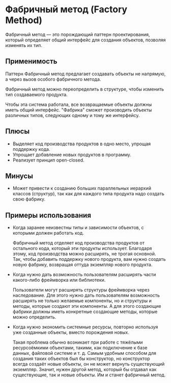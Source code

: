 # Фабричный метод (Factory Method)

Фабричный метод — это порождающий паттерн проектирования, который определяет общий интерфейс для создания объектов, позволяя изменять их тип.

## Применимость

Паттерн Фабричный метод предлагает создавать объекты не напрямую, а через вызов особого фабричного метода.

Фабричный метод можно переопределить в структуре, чтобы изменить тип создаваемого продукта.

Чтобы эта система работала, все возвращаемые объекты должны иметь общий интерфейс. "Фабрика" сможет производить объекты различных типов, следующих одному и тому же интерфейсу.

## Плюсы

- Выделяет код производства продуктов в одно место, упрощая поддержку кода.
- Упрощает добавление новых продуктов в программу.
- Реализует принцип open-closed.

## Минусы

- Может привести к созданию больших параллельных иерархий классов (структур), так как для каждого типа продукта надо создать свою фабрику.

## Примеры использования

- Когда заранее неизвестны типы и зависимости объектов, с которыми должен работать код.

    Фабричный метод отделяет код производства продуктов от остального кода, который эти продукты использует.
    Благодаря этому, код производства можно расширять, не трогая основной. Так, чтобы добавить поддержку нового продукта, вам нужно создать новую фабрику, возвращая оттуда экземпляр нового продукта.

- Когда нужно дать возможность пользователям расширять части какого-либо фреймворка или библиотеки.

    Пользователи могут расширять структуры фреймворка через наследование.
    Для этого нужно дать пользователям возможность расширять не только желаемые компоненты, но и структуры и методы, которые создают эти компоненты. А для этого создающие фабрики должны иметь конкретные создающие методы, которые можно определить.

- Когда нужно экономить системные ресурсы, повторно используя уже созданные объекты, вместо порождения новых.

    Такая проблема обычно возникает при работе с тяжёлыми ресурсоёмкими объектами, такими, как подключение к базе данных, файловой системе и т. д.
    Самым удобным способом для создания таких объектов был бы конструктор, но конструктор всегда создаёт новые объекты, он не может вернуть существующий экземпляр.
    Значит, нужен другой метод, который бы отдавал как существующие, так и новые объекты. Им и станет фабричный метод.